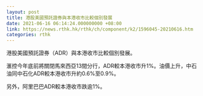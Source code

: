 ```yaml
---
layout: post
title: 港股美國預託證券與本港收市比較個別發展
date: 2021-06-16 06:14:24.000000000 +08:00
link: https://news.rthk.hk/rthk/ch/component/k2/1596045-20210616.htm
categories: rthk
---
```


港股美國預託證券（ADR）與本港收市比較個別發展。

滙控今年底前將關閉馬來西亞13間分行，ADR較本港收市升1%。油價上升，中石油同中石化ADR較本港收市升約0.6%至0.9%。

另外，阿里巴巴ADR較本港收市跌逾1%。
